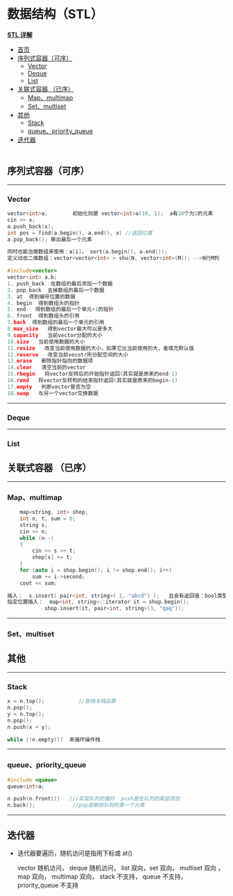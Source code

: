 # 数据结构（STL）

**[STL 详解](https://blog.csdn.net/u010183728/article/details/81913729)**

- [首页](main.md)
- [序列式容器（可序）](#序列式容器可序)
  - [Vector](#vector)
  - [Deque](#deque)
  - [List](#list)
- [关联式容器 （已序）](#关联式容器-已序)
  - [Map、multimap](#mapmultimap)
  - [Set、multiset](#setmultiset)
- [其他](#其他)
  - [Stack](#stack)
  - [queue、priority_queue](#queuepriority_queue)
- [迭代器](#迭代器)
</br></br>

## **序列式容器（可序）**
---

### **Vector**

  ```C++
  vector<int>a;        初始化则是 vector<int>a(10, 1);  a有10个为1的元素
  cin >> x;
  a.push_back(x);
  int pos = find(a.begin(), a.end(), x) //返回位置
  a.pop_back(); 移出最后一个元素

  同时也能当做数组来使用：a[i]， sort(a.begin(), a.end());
  定义动态二维数组：vector<vector<int> > shu(N, vector<int>(M)); -->N行M列

  #include<vector>
  vector<int> a,b;
  1. push_back  在数组的最后添加一个数据
  2. pop_back  去掉数组的最后一个数据
  3. at  得到编号位置的数据
  4. begin  得到数组头的指针
  5. end   得到数组的最后一个单元+1的指针
  6. front  得到数组头的引用
  7.back  得到数组的最后一个单元的引用
  8.max_size   得到vector最大可以是多大
  9.capacity   当前vector分配的大小
  10.size   当前使用数据的大小
  11.resize   改变当前使用数据的大小，如果它比当前使用的大，者填充默认值
  12.reserve   改变当前vecotr所分配空间的大小
  13.erase   删除指针指向的数据项
  14.clear   清空当前的vector
  15.rbegin   将vector反转后的开始指针返回(其实就是原来的end-1)
  16.rend   将vector反转构的结束指针返回(其实就是原来的begin-1)
  17.empty   判断vector是否为空
  18.swap   与另一个vector交换数据
  ```

---
### **Deque**


---
### **List**



## **关联式容器 （已序）**
---

### **Map、multimap**

  ```C++
      map<string, int> shop;
      int n, t, sum = 0;
      string s;
      cin >> n;
      while (n--)
      {
          cin >> s >> t;
          shop[s] += t;
      }
      for (auto i = shop.begin(); i != shop.end(); i++)
          sum += i->second;
      cout << sum;
  ```

  ```C++
  插入：  s.insert( pair<int, string>( 1, "abcd") );   且会有返回值：bool类型
  指定位置插入：  map<int, string>::iterator it = shop.begin();
              shop.insert(it, pair<int, string>(3, "qaq"));
  ```

---
### **Set、multiset**



## **其他**
---

### **Stack**


  ```C++
  x = n.top();           //取栈与栈运算
  n.pop();
  y = n.top();
  n.pop();
  n.push(x + y);

  while (!n.empty())  来循环操作栈
  ```

---
### **queue、priority_queue**

  ```C++
  #include <queue>
  queue<int>a;

  n.push(n.front())   ///实现队列的循环  push是在队列的尾部添加
  n.back();            //pop是删除队列的第一个元素
  ```

---
## **迭代器**
- 迭代器要遍历，随机访问是指用下标或 at()

  vector 随机访问， deque 随机访问， list 双向，set 双向， multiset 双向 ， map 双向， multimap 双向， stack 不支持， queue 不支持， priority_queue 不支持
